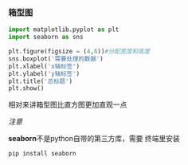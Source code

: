 ### 箱型图

```python
import matplotlib.pyplot as plt
import seaborn as sns

plt.figure(figsize = (4,6))#分配宽度和高度
sns.boxplot('需要处理的数据')
plt.xlabel('x轴标签')
plt.ylabel('y轴标签')
plt.title('总标题')
plt.show()
```

相对来讲箱型图比直方图更加直观一点

*注意*

**seaborn**不是python自带的第三方库，需要
终端里安装
```python
pip install seaborn
```
